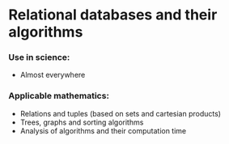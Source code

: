# Relational databases and their algorithms 

### Use in science:

* Almost everywhere

### Applicable mathematics:

* Relations and tuples (based on sets and cartesian products)
* Trees, graphs and sorting algorithms
* Analysis of algorithms and their computation time